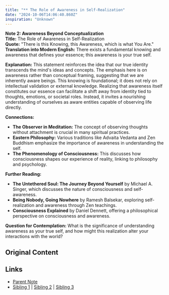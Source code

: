 ```yaml
---
title: "** The Role of Awareness in Self-Realization"
date: "2024-10-06T14:06:40.860Z"
inspiration: "Unknown"
---
```


  
**Note 2: Awareness Beyond Conceptualization**  
**Title:** The Role of Awareness in Self-Realization  
**Quote:** "There is this Knowing, this Awareness, which is what You Are."  
**Translation into Modern English:** There exists a fundamental knowing and awareness that defines your essence; this awareness is your true self.  

**Explanation:** This statement reinforces the idea that our true identity transcends the mind's ideas and concepts. The emphasis here is on awareness rather than conceptual framing, suggesting that we are inherently aware beings. This knowing is foundational; it does not rely on intellectual validation or external knowledge. Realizing that awareness itself constitutes our essence can facilitate a shift away from identity tied to thoughts, emotions, or societal roles. Instead, it invites a nourishing understanding of ourselves as aware entities capable of observing life directly.  

**Connections:**  
- **The Observer in Meditation:** The concept of observing thoughts without attachment is crucial in many spiritual practices.  
- **Eastern Philosophy:** Various traditions like Advaita Vedanta and Zen Buddhism emphasize the importance of awareness in understanding the self.  
- **The Phenomenology of Consciousness:** This discusses how consciousness shapes our experience of reality, linking to philosophy and psychology.  

**Further Reading:**  
- **The Untethered Soul: The Journey Beyond Yourself** by Michael A. Singer, which discusses the nature of consciousness and self-awareness.  
- **Being Nobody, Going Nowhere** by Ramesh Balsekar, exploring self-realization and awareness through Zen teachings.  
- **Consciousness Explained** by Daniel Dennett, offering a philosophical perspective on consciousness and awareness.  

**Question for Contemplation:** What is the significance of understanding awareness as your true self, and how might this realization alter your interactions with the world?  



## Original Content



## Links

- [Parent Note](/parent-note.md)
- [Sibling 1](/zettel1.md) | [Sibling 2](/zettel2.md) | [Sibling 3](/zettel3.md)
